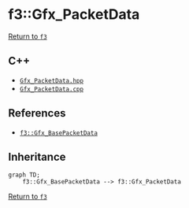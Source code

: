 # f3::Gfx_PacketData

[Return to `f3`](/docs/f3.md)

## C++

- [`Gfx_PacketData.hpp`](/src/f3/Gfx_PacketData.hpp)
- [`Gfx_PacketData.cpp`](/src/f3/Gfx_PacketData.cpp)

## References

- [`f3::Gfx_BasePacketData`](/docs/f3/Gfx_BasePacketData.md)

## Inheritance

```mermaid
graph TD;
    f3::Gfx_BasePacketData --> f3::Gfx_PacketData
```

[Return to `f3`](/docs/f3.md)